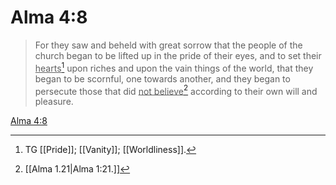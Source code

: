 # Alma 4:8

> For they saw and beheld with great sorrow that the people of the church began to be lifted up in the pride of their eyes, and to set their <u>hearts</u>[^a] upon riches and upon the vain things of the world, that they began to be scornful, one towards another, and they began to persecute those that did <u>not believe</u>[^b] according to their own will and pleasure.

[Alma 4:8](https://www.churchofjesuschrist.org/study/scriptures/bofm/alma/4?lang=eng&id=p8#p8)


[^a]: TG [[Pride]]; [[Vanity]]; [[Worldliness]].
[^b]: [[Alma 1.21|Alma 1:21.]]
